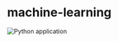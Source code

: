 # machine-learning

![Python application](https://github.com/gon-park/running-car/workflows/Python%20application/badge.svg?branch=master)